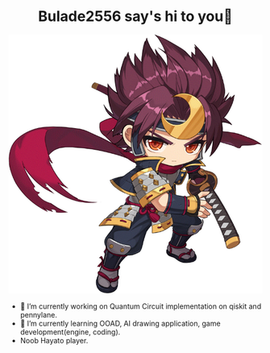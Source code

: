 <h1 style="text-align:center">Bulade2556 say's hi to you👋</h1>

![](https://github.com/blade2556/blade2556/blob/df082baabf8f4f109e66dff15a9550fea3bf99c0/ClassArtwork_Hayato_(Neo%2C_Male).png)

- 🔭 I’m currently working on Quantum Circuit implementation on qiskit and pennylane.
- 🌱 I’m currently learning OOAD, AI drawing application, game development(engine, coding).
- Noob Hayato player.

